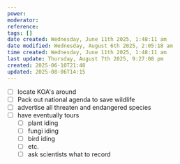 ```yaml
---
power: 
moderator: 
reference: 
tags: []
date created: Wednesday, June 11th 2025, 1:48:11 am
date modified: Wednesday, August 6th 2025, 2:05:18 am
time created: Wednesday, June 11th 2025, 1:48:11 am
last update: Thursday, August 7th 2025, 9:27:08 pm
created: 2025-06-10T21:48
updated: 2025-08-06T14:15
---
```

- [ ] locate KOA's around
- [ ] Pack out national agenda to save wildlife
- [ ] advertise all threaten and endangered species
- [ ] have eventually tours
	- [ ] plant iding
	- [ ] fungi iding
	- [ ] bird iding
	- [ ] etc.
	- [ ] ask scientists what to record